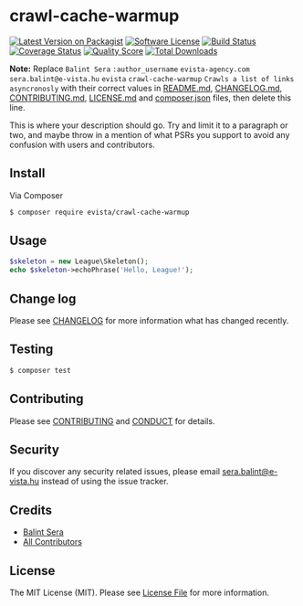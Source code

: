 # crawl-cache-warmup

[![Latest Version on Packagist][ico-version]][link-packagist]
[![Software License][ico-license]](LICENSE.md)
[![Build Status][ico-travis]][link-travis]
[![Coverage Status][ico-scrutinizer]][link-scrutinizer]
[![Quality Score][ico-code-quality]][link-code-quality]
[![Total Downloads][ico-downloads]][link-downloads]

**Note:** Replace ```Balint Sera``` ```:author_username``` ```evista-agency.com``` ```sera.balint@e-vista.hu``` ```evista``` ```crawl-cache-warmup``` ```Crawls a list of links asyncronosly``` with their correct values in [README.md](README.md), [CHANGELOG.md](CHANGELOG.md), [CONTRIBUTING.md](CONTRIBUTING.md), [LICENSE.md](LICENSE.md) and [composer.json](composer.json) files, then delete this line.

This is where your description should go. Try and limit it to a paragraph or two, and maybe throw in a mention of what
PSRs you support to avoid any confusion with users and contributors.

## Install

Via Composer

``` bash
$ composer require evista/crawl-cache-warmup
```

## Usage

``` php
$skeleton = new League\Skeleton();
echo $skeleton->echoPhrase('Hello, League!');
```

## Change log

Please see [CHANGELOG](CHANGELOG.md) for more information what has changed recently.

## Testing

``` bash
$ composer test
```

## Contributing

Please see [CONTRIBUTING](CONTRIBUTING.md) and [CONDUCT](CONDUCT.md) for details.

## Security

If you discover any security related issues, please email sera.balint@e-vista.hu instead of using the issue tracker.

## Credits

- [Balint Sera][link-author]
- [All Contributors][link-contributors]

## License

The MIT License (MIT). Please see [License File](LICENSE.md) for more information.

[ico-version]: https://img.shields.io/packagist/v/evista/crawl-cache-warmup.svg?style=flat-square
[ico-license]: https://img.shields.io/badge/license-MIT-brightgreen.svg?style=flat-square
[ico-travis]: https://img.shields.io/travis/evista/crawl-cache-warmup/master.svg?style=flat-square
[ico-scrutinizer]: https://img.shields.io/scrutinizer/coverage/g/evista/crawl-cache-warmup.svg?style=flat-square
[ico-code-quality]: https://img.shields.io/scrutinizer/g/evista/crawl-cache-warmup.svg?style=flat-square
[ico-downloads]: https://img.shields.io/packagist/dt/evista/crawl-cache-warmup.svg?style=flat-square

[link-packagist]: https://packagist.org/packages/evista/crawl-cache-warmup
[link-travis]: https://travis-ci.org/evista/crawl-cache-warmup
[link-scrutinizer]: https://scrutinizer-ci.com/g/evista/crawl-cache-warmup/code-structure
[link-code-quality]: https://scrutinizer-ci.com/g/evista/crawl-cache-warmup
[link-downloads]: https://packagist.org/packages/evista/crawl-cache-warmup
[link-author]: https://github.com/:author_username
[link-contributors]: ../../contributors
